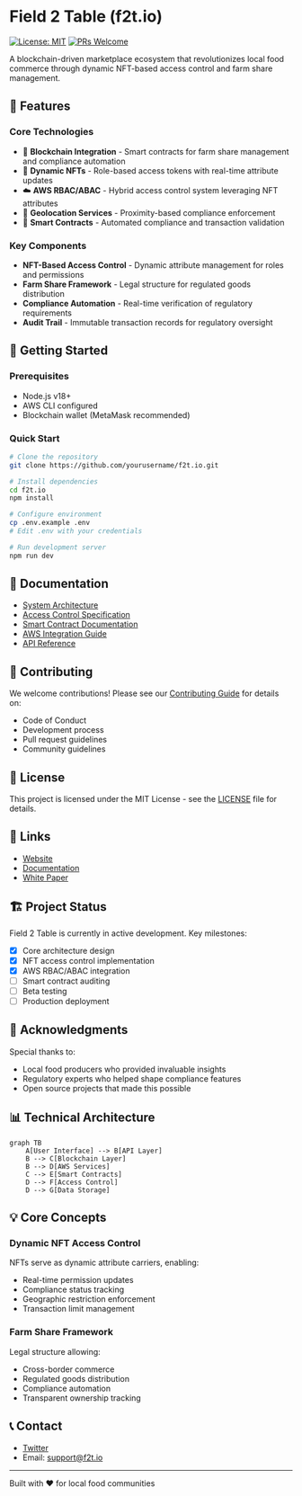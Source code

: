 # Field 2 Table (f2t.io)

[![License: MIT](https://img.shields.io/badge/License-MIT-yellow.svg)](https://opensource.org/licenses/MIT)
[![PRs Welcome](https://img.shields.io/badge/PRs-welcome-brightgreen.svg)](http://makeapullrequest.com)

A blockchain-driven marketplace ecosystem that revolutionizes local food commerce through dynamic NFT-based access control and farm share management.

## 🌟 Features

### Core Technologies
- 🔗 **Blockchain Integration** - Smart contracts for farm share management and compliance automation
- 🎫 **Dynamic NFTs** - Role-based access tokens with real-time attribute updates
- ☁️ **AWS RBAC/ABAC** - Hybrid access control system leveraging NFT attributes
- 📍 **Geolocation Services** - Proximity-based compliance enforcement
- 🔐 **Smart Contracts** - Automated compliance and transaction validation

### Key Components
- **NFT-Based Access Control** - Dynamic attribute management for roles and permissions
- **Farm Share Framework** - Legal structure for regulated goods distribution
- **Compliance Automation** - Real-time verification of regulatory requirements
- **Audit Trail** - Immutable transaction records for regulatory oversight

## 🚀 Getting Started

### Prerequisites
- Node.js v18+
- AWS CLI configured
- Blockchain wallet (MetaMask recommended)

### Quick Start
```bash
# Clone the repository
git clone https://github.com/yourusername/f2t.io.git

# Install dependencies
cd f2t.io
npm install

# Configure environment
cp .env.example .env
# Edit .env with your credentials

# Run development server
npm run dev
```

## 📖 Documentation

- [System Architecture](./docs/architecture.md)
- [Access Control Specification](./docs/accessControlSystem.md)
- [Smart Contract Documentation](./docs/smartContracts.md)
- [AWS Integration Guide](./docs/awsIntegration.md)
- [API Reference](./docs/apiReference.md)

## 🤝 Contributing

We welcome contributions! Please see our [Contributing Guide](CONTRIBUTING.md) for details on:
- Code of Conduct
- Development process
- Pull request guidelines
- Community guidelines

## 📜 License

This project is licensed under the MIT License - see the [LICENSE](LICENSE) file for details.

## 🔗 Links

- [Website](https://f2t.io)
- [Documentation](https://docs.f2t.io)
- [White Paper](https://f2t.io/whitepaper)

## 🏗️ Project Status

Field 2 Table is currently in active development. Key milestones:

- [x] Core architecture design
- [x] NFT access control implementation
- [x] AWS RBAC/ABAC integration
- [ ] Smart contract auditing
- [ ] Beta testing
- [ ] Production deployment

## 🙏 Acknowledgments

Special thanks to:
- Local food producers who provided invaluable insights
- Regulatory experts who helped shape compliance features
- Open source projects that made this possible

## 📊 Technical Architecture

```mermaid
graph TB
    A[User Interface] --> B[API Layer]
    B --> C[Blockchain Layer]
    B --> D[AWS Services]
    C --> E[Smart Contracts]
    D --> F[Access Control]
    D --> G[Data Storage]
```

## 💡 Core Concepts

### Dynamic NFT Access Control
NFTs serve as dynamic attribute carriers, enabling:
- Real-time permission updates
- Compliance status tracking
- Geographic restriction enforcement
- Transaction limit management

### Farm Share Framework
Legal structure allowing:
- Cross-border commerce
- Regulated goods distribution
- Compliance automation
- Transparent ownership tracking

## 📞 Contact

- [Twitter](https://twitter.com/f2t_io)
- Email: support@f2t.io

---
Built with ❤️ for local food communities